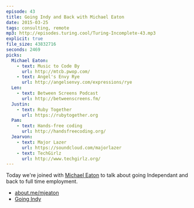 ```yaml
---
episode: 43
title: Going Indy and Back with Michael Eaton
date: 2015-03-25
tags: consulting, remote
mp3: http://episodes.turing.cool/Turing-Incomplete-43.mp3
explicit: true
file_size: 43832716
seconds: 2469
picks:
  Michael Eaton:
    - text: Music to Code By
      url: http://mtcb.pwop.com/
    - text: Angel's Envy Rye
      url: http://angelsenvy.com/expressions/rye
  Len:
    - text: Between Screens Podcast
      url: http://betweenscreens.fm/
  Justin:
    - text: Ruby Together
      url: https://rubytogether.org
  Pam:
    - text: Hands-free coding
      url: http://handsfreecoding.org/
  Jearvon:
    - text: Major Lazer
      url: https://soundcloud.com/majorlazer
    - text: TechGirlz
      url: http://www.techgirlz.org/
---
```


Today we're joined with [Michael Eaton](https://twitter.com/mjeaton) to talk about going Independant and back to full time employment.

* [about.me/mjeaton](https://about.me/mjeaton)
* [Going Indy](http://www.slideshare.net/mjeaton/going-indy)

